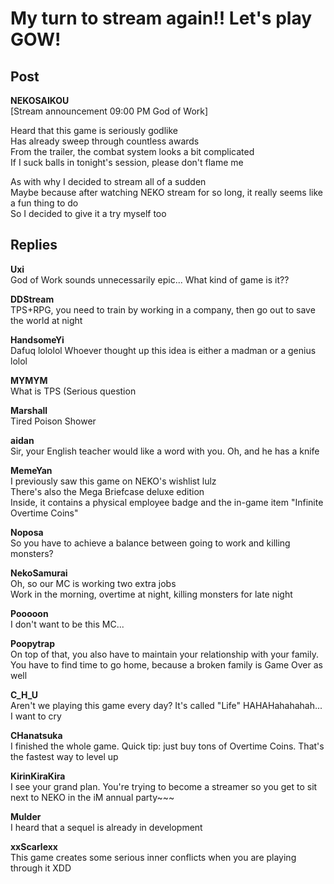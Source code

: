 # My turn to stream again!! Let's play GOW!
## Post
**NEKOSAIKOU**<br>
[Stream announcement 09:00 PM God of Work]

Heard that this game is seriously godlike<br>
Has already sweep through countless awards<br>
From the trailer, the combat system looks a bit complicated<br>
If I suck balls in tonight's session, please don't flame me

As with why I decided to stream all of a sudden<br>
Maybe because after watching NEKO stream for so long, it really seems like a fun thing to do<br>
So I decided to give it a try myself too
## Replies
**Uxi**<br>
God of Work sounds unnecessarily epic... What kind of game is it??

**DDStream**<br>
TPS+RPG, you need to train by working in a company, then go out to save the world at night

**HandsomeYi**<br>
Dafuq lololol Whoever thought up this idea is either a madman or a genius lolol

**MYMYM**<br>
What is TPS (Serious question

**Marshall**<br>
Tired Poison Shower

**aidan**<br>
Sir, your English teacher would like a word with you. Oh, and he has a knife

**MemeYan**<br>
I previously saw this game on NEKO's wishlist lulz<br>
There's also the Mega Briefcase deluxe edition<br>
Inside, it contains a physical employee badge and the in-game item "Infinite Overtime Coins"

**Noposa**<br>
So you have to achieve a balance between going to work and killing monsters?

**NekoSamurai**<br>
Oh, so our MC is working two extra jobs<br>
Work in the morning, overtime at night, killing monsters for late night

**Pooooon**<br>
I don't want to be this MC...

**Poopytrap**<br>
On top of that, you also have to maintain your relationship with your family. You have to find time to go home, because a broken family is Game Over as well

**C_H_U**<br>
Aren't we playing this game every day? It's called "Life" HAHAHahahahah... I want to cry

**CHanatsuka**<br>
I finished the whole game. Quick tip: just buy tons of Overtime Coins. That's the fastest way to level up

**KirinKiraKira**<br>
I see your grand plan. You're trying to become a streamer so you get to sit next to NEKO in the iM annual party~~~

**Mulder**<br>
I heard that a sequel is already in development

**xxScarlexx**<br>
This game creates some serious inner conflicts when you are playing through it XDD

